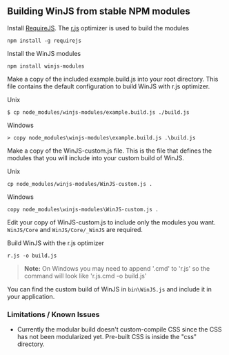 ## Building WinJS from stable NPM modules
Install [RequireJS](http://www.requirejs.org/). The [r.js](http://www.requirejs.org/docs/optimization.html) optimizer is used to build the modules
```
npm install -g requirejs
```
Install the WinJS modules
```
npm install winjs-modules
```

Make a copy of the included example.build.js into your root directory. This file contains the default configuration to build WinJS with r.js optimizer. 

Unix
```
$ cp node_modules/winjs-modules/example.build.js ./build.js
```

Windows
```
> copy node_modules\winjs-modules\example.build.js .\build.js
```

Make a copy of the WinJS-custom.js file. This is the file that defines the modules that you will include into your custom build of WinJS.

Unix
```
cp node_modules/winjs-modules/WinJS-custom.js .
```

Windows
```
copy node_modules\winjs-modules\WinJS-custom.js .
```

Edit your copy of WinJS-custom.js to include only the modules you want. `WinJS/Core` and `WinJS/Core/_WinJS` are required.

Build WinJS with the r.js optimizer

```
r.js -o build.js
```

> **Note:** On Windows you may need to append '.cmd' to 'r.js' so the command will look like 'r.js.cmd -o build.js'

You can find the custom build of WinJS in `bin\WinJS.js` and include it in your application.

### Limitations / Known Issues
*  Currently the modular build doesn't custom-compile CSS since the CSS has not been modularized yet. Pre-built CSS is inside the "css" directory.

